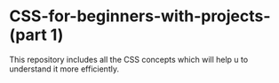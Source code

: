 # CSS-for-beginners-with-projects-(part 1)
This repository includes all the CSS concepts which will help u to understand it more efficiently.
